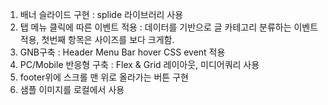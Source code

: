 1. 배너 슬라이드 구현 : splide 라이브러리 사용
2. 탭 메뉴 클릭에 따른 이벤트 적용 : 데이터를 기반으로 글 카테고리 분류하는 이벤트 적용, 첫번째 항목은 사이즈를 보다 크게함.
3. GNB구축 : Header Menu Bar hover CSS event 적용
4. PC/Mobile 반응형 구축 : Flex & Grid 레이아웃, 미디어쿼리 사용
5. footer위에 스크롤 맨 위로 올라가는 버튼 구현
6. 샘플 이미지를 로컬에서 사용
